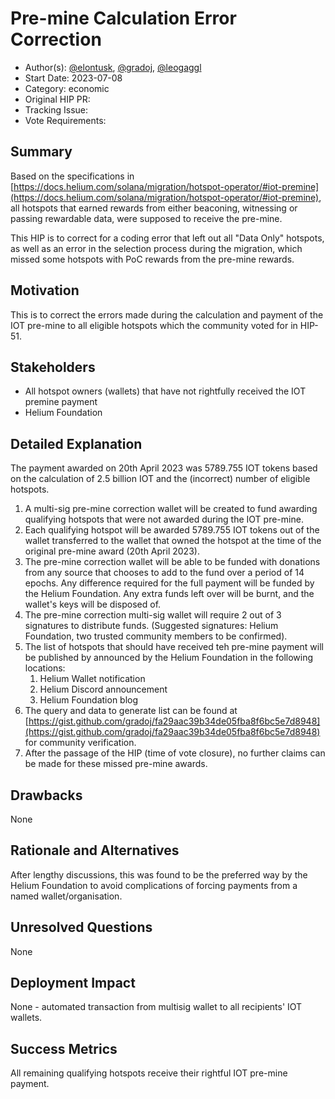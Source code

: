 # Pre-mine Calculation Error Correction

- Author(s): [@elontusk](https://github.com/capjbadger007), [@gradoj](https://github.com/gradoj), [@leogaggl](https://github.com/leogaggl)
- Start Date: 2023-07-08
- Category: economic
- Original HIP PR:
- Tracking Issue: <!-- leave this empty; maintainer will create a discussion issue -->
- Vote Requirements: <!-- veHNT Holders, veIOT Holders, or veMOBILE Holders -->

## Summary

Based on the specifications in [https://docs.helium.com/solana/migration/hotspot-operator/#iot-premine](https://docs.helium.com/solana/migration/hotspot-operator/#iot-premine), all hotspots that earned rewards from either beaconing, witnessing or passing rewardable data, were supposed to receive the pre-mine.

This HIP is to correct for a coding error that left out all "Data Only" hotspots, as well as an error in the selection process during the migration, which missed some hotspots with PoC rewards from the pre-mine rewards.

## Motivation

This is to correct the errors made during the calculation and payment of the IOT pre-mine to all eligible hotspots which the community voted for in HIP-51.

## Stakeholders

- All hotspot owners (wallets) that have not rightfully received the IOT premine payment
- Helium Foundation

## Detailed Explanation

The payment awarded on 20th April 2023 was 5789.755 IOT tokens based on the calculation of 2.5 billion IOT and the (incorrect) number of eligible hotspots.

1. A multi-sig pre-mine correction wallet will be created to fund awarding qualifying hotspots that were not awarded during the IOT pre-mine.
2. Each qualifying hotspot will be awarded 5789.755 IOT tokens out of the wallet transferred to the wallet that owned the hotspot at the time of the original pre-mine award (20th April 2023).
3. The pre-mine correction wallet will be able to be funded with donations from any source that chooses to add to the fund over a period of 14 epochs. Any difference required for the full payment will be funded by the Helium Foundation. Any extra funds left over will be burnt, and the wallet's keys will be disposed of.
4. The pre-mine correction multi-sig wallet will require 2 out of 3 signatures to distribute funds. (Suggested signatures: Helium Foundation, two trusted community members to be confirmed).
5. The list of hotspots that should have received teh pre-mine payment will be published by announced by the Helium Foundation in the following locations:
   1. Helium Wallet notification
   2. Helium Discord announcement
   3. Helium Foundation blog
6. The query and data to generate list can be found at [https://gist.github.com/gradoj/fa29aac39b34de05fba8f6bc5e7d8948](https://gist.github.com/gradoj/fa29aac39b34de05fba8f6bc5e7d8948) for community verification.
7. After the passage of the HIP (time of vote closure), no further claims can be made for these missed pre-mine awards.

## Drawbacks

None

## Rationale and Alternatives

After lengthy discussions, this was found to be the preferred way by the Helium Foundation to avoid complications of forcing payments from a named wallet/organisation.

## Unresolved Questions

None

## Deployment Impact

None - automated transaction from multisig wallet to all recipients' IOT wallets.

## Success Metrics

All remaining qualifying hotspots receive their rightful IOT pre-mine payment.
